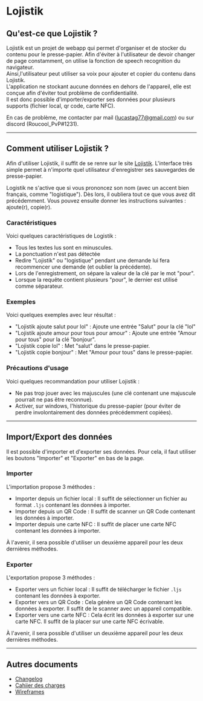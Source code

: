 # Lojistik

## Qu'est-ce que Lojistik ?

Lojistik est un projet de webapp qui permet d'organiser et de stocker du contenu
pour le presse-papier. Afin d'éviter à l'utilisateur de devoir changer de page
constamment, on utilise la fonction de speech recognition du navigateur.  
Ainsi,l'utilisateur peut utiliser sa voix pour ajouter et copier du contenu dans
Lojistik.  
L'application ne stockant aucune données en dehors de l'appareil, elle est
conçue afin d'éviter tout problème de confidentialité.  
Il est donc possible d'importer/exporter ses données pour plusieurs supports
(fichier local, qr code, carte NFC).  
  
En cas de problème, me contacter par mail (lucastag77@gmail.com) ou sur discord
(Roucool_PvP#1231).
  
---
## Comment utiliser Lojistik ?
Afin d'utiliser Lojistik, il suffit de se renre sur le site
[Lojistik](https://craft-a-nig.ga/Lojistik). L'interface très simple permet à
n'importe quel utilisateur d'enregistrer ses sauvegardes de presse-papier. 

Logistik ne s'active que si vous prononcez son nom (avec un accent bien
français, comme "logistique"). Dès lors, il oubliera tout ce que vous avez dit
précédemment. Vous pouvez ensuite donner les instructions suivantes : ajoute(r),
copie(r).  

### Caractéristiques
Voici quelques caractéristiques de Logistik :
- Tous les textes lus sont en minuscules.
- La ponctuation n'est pas détectée
- Redire "Lojistik" ou "logistique" pendant une demande lui fera recommencer une
demande (et oublier la précédente).
- Lors de l'enregistrement, on sépare la valeur de la clé par le mot "pour".
- Lorsque la requête contient plusieurs "pour", le dernier est utilisé comme
séparateur.

### Exemples
Voici quelques exemples avec leur résultat :
- "Lojistik ajoute salut pour lol" : Ajoute une entrée "Salut" pour la clé "lol"
- "Lojistik ajoute amour pour tous pour amour" : Ajoute une entrée "Amour pour
tous" pour la clé "bonjour".
- "Lojistik copie lol" : Met "salut" dans le presse-papier.
- "Lojistik copie bonjour" : Met "Amour pour tous" dans le presse-papier.

### Précautions d'usage
Voici quelques recommandation pour utiliser Lojistik :
- Ne pas trop jouer avec les majuscules (une clé contenant une majuscule
pourrait ne pas être reconnue).
- Activer, sur windows, l'historique du presse-papier (pour éviter de perdre
involontairement des données précédemment copiées).

---
## Import/Export des données
Il est possible d'importer et d'exporter ses données. Pour cela, il faut
utiliser les boutons "Importer" et "Exporter" en bas de la page.

### Importer
L'importation propose 3 méthodes :
- Importer depuis un fichier local : Il suffit de sélectionner un fichier
au format `.ljs` contenant les données à importer.
- Importer depuis un QR Code : Il suffit de scanner un QR Code contenant les
données à importer.
- Importer depuis une carte NFC : Il suffit de placer une carte NFC contenant
les données à importer.

À l'avenir, il sera possible d'utiliser un deuxième appareil pour les deux
dernières méthodes.

### Exporter
L'exportation propose 3 méthodes :
- Exporter vers un fichier local : Il suffit de télécharger le fichier `.ljs`
contenant les données à exporter.
- Exporter vers un QR Code : Cela génère un QR Code contenant les données à
exporter. Il suffit de le scanner avec un appareil compatible.
- Exporter vers une carte NFC : Cela écrit les données à exporter sur une carte
NFC. Il suffit de la placer sur une carte NFC écrivable.

À l'avenir, il sera possible d'utiliser un deuxième appareil pour les deux
dernières méthodes.

---
## Autres documents
- [Changelog](docs/CHANGELOG.md)
- [Cahiier des charges](docs/CAHIER_DES_CHARGES.md)
- [Wireframes](docs/wireframes/)